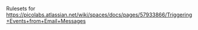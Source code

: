 Rulesets for
https://picolabs.atlassian.net/wiki/spaces/docs/pages/57933866/Triggering+Events+from+Email+Messages

